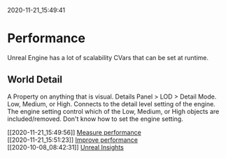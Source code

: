 2020-11-21_15:49:41

# Performance

Unreal Engine has a lot of scalability CVars that can be set at runtime.

## World Detail

A Property on anything that is visual.
Details Panel > LOD > Detail Mode.
Low, Medium, or High.
Connects to the detail level setting of the engine.
The engine setting control which of the Low, Medium, or High objects are included/removed.
Don't know how to set the engine setting.

[[2020-11-21_15:49:56]] [Measure performance](./Measure%20performance.md)  
[[2020-11-21_15:51:23]] [Improve performance](./Improve%20performance.md)  
[[2020-10-08_08:42:31]] [Unreal Insights](./Unreal%20Insights.md)  